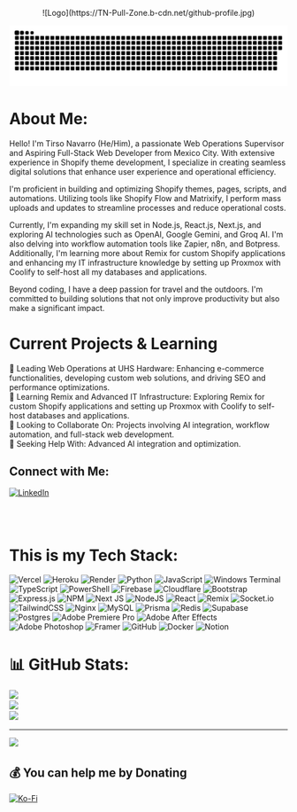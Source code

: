 
<p align="center">
![Logo](https://TN-Pull-Zone.b-cdn.net/github-profile.jpg)
</p>
<p align="center">
<a href=""><img src="https://github.com/Kos-M/Kos-M/raw/main/contributions.svg" style="max-width: 100%;"></a>
</p>

<div float="right"> 

# About Me:
Hello! I'm Tirso Navarro (He/Him), a passionate Web Operations Supervisor and Aspiring Full-Stack Web Developer from Mexico City. With extensive experience in Shopify theme development, I specialize in creating seamless digital solutions that enhance user experience and operational efficiency.

I'm proficient in building and optimizing Shopify themes, pages, scripts, and automations. Utilizing tools like Shopify Flow and Matrixify, I perform mass uploads and updates to streamline processes and reduce operational costs.

Currently, I'm expanding my skill set in Node.js, React.js, Next.js, and exploring AI technologies such as OpenAI, Google Gemini, and Groq AI. I'm also delving into workflow automation tools like Zapier, n8n, and Botpress. Additionally, I'm learning more about Remix for custom Shopify applications and enhancing my IT infrastructure knowledge by setting up Proxmox with Coolify to self-host all my databases and applications.

Beyond coding, I have a deep passion for travel and the outdoors. I'm committed to building solutions that not only improve productivity but also make a significant impact.


 </div>

# Current Projects & Learning
🔭 Leading Web Operations at UHS Hardware: Enhancing e-commerce functionalities, developing custom web solutions, and driving SEO and performance optimizations.<br>
🌱 Learning Remix and Advanced IT Infrastructure: Exploring Remix for custom Shopify applications and setting up Proxmox with Coolify to self-host databases and applications.<br>
👯 Looking to Collaborate On: Projects involving AI integration, workflow automation, and full-stack web development.<br>
🤔 Seeking Help With: Advanced AI integration and optimization.<br>
## Connect with Me:
[![LinkedIn](https://img.shields.io/badge/LinkedIn-%230077B5.svg?logo=linkedin&logoColor=white)](https://linkedin.com/in/tirso-navarro) 


<br>
<br>

# This is my Tech Stack:
![Vercel](https://img.shields.io/badge/vercel-%23000000.svg?style=for-the-badge&logo=vercel&logoColor=white) ![Heroku](https://img.shields.io/badge/heroku-%23430098.svg?style=for-the-badge&logo=heroku&logoColor=white) ![Render](https://img.shields.io/badge/Render-%46E3B7.svg?style=for-the-badge&logo=render&logoColor=white) ![Python](https://img.shields.io/badge/python-3670A0?style=for-the-badge&logo=python&logoColor=ffdd54) ![JavaScript](https://img.shields.io/badge/javascript-%23323330.svg?style=for-the-badge&logo=javascript&logoColor=%23F7DF1E) ![Windows Terminal](https://img.shields.io/badge/Windows%20Terminal-%234D4D4D.svg?style=for-the-badge&logo=windows-terminal&logoColor=white) ![TypeScript](https://img.shields.io/badge/typescript-%23007ACC.svg?style=for-the-badge&logo=typescript&logoColor=white) ![PowerShell](https://img.shields.io/badge/PowerShell-%235391FE.svg?style=for-the-badge&logo=powershell&logoColor=white) ![Firebase](https://img.shields.io/badge/firebase-%23039BE5.svg?style=for-the-badge&logo=firebase) ![Cloudflare](https://img.shields.io/badge/Cloudflare-F38020?style=for-the-badge&logo=Cloudflare&logoColor=white) ![Bootstrap](https://img.shields.io/badge/bootstrap-%238511FA.svg?style=for-the-badge&logo=bootstrap&logoColor=white) ![Express.js](https://img.shields.io/badge/express.js-%23404d59.svg?style=for-the-badge&logo=express&logoColor=%2361DAFB) ![NPM](https://img.shields.io/badge/NPM-%23CB3837.svg?style=for-the-badge&logo=npm&logoColor=white) ![Next JS](https://img.shields.io/badge/Next-black?style=for-the-badge&logo=next.js&logoColor=white) ![NodeJS](https://img.shields.io/badge/node.js-6DA55F?style=for-the-badge&logo=node.js&logoColor=white) ![React](https://img.shields.io/badge/react-%2320232a.svg?style=for-the-badge&logo=react&logoColor=%2361DAFB) ![Remix](https://img.shields.io/badge/remix-%23000.svg?style=for-the-badge&logo=remix&logoColor=white) ![Socket.io](https://img.shields.io/badge/Socket.io-black?style=for-the-badge&logo=socket.io&badgeColor=010101) ![TailwindCSS](https://img.shields.io/badge/tailwindcss-%2338B2AC.svg?style=for-the-badge&logo=tailwind-css&logoColor=white) ![Nginx](https://img.shields.io/badge/nginx-%23009639.svg?style=for-the-badge&logo=nginx&logoColor=white) ![MySQL](https://img.shields.io/badge/mysql-4479A1.svg?style=for-the-badge&logo=mysql&logoColor=white) ![Prisma](https://img.shields.io/badge/Prisma-3982CE?style=for-the-badge&logo=Prisma&logoColor=white) ![Redis](https://img.shields.io/badge/redis-%23DD0031.svg?style=for-the-badge&logo=redis&logoColor=white) ![Supabase](https://img.shields.io/badge/Supabase-3ECF8E?style=for-the-badge&logo=supabase&logoColor=white) ![Postgres](https://img.shields.io/badge/postgres-%23316192.svg?style=for-the-badge&logo=postgresql&logoColor=white) ![Adobe Premiere Pro](https://img.shields.io/badge/Adobe%20Premiere%20Pro-9999FF.svg?style=for-the-badge&logo=Adobe%20Premiere%20Pro&logoColor=white) ![Adobe After Effects](https://img.shields.io/badge/Adobe%20After%20Effects-9999FF.svg?style=for-the-badge&logo=Adobe%20After%20Effects&logoColor=white) ![Adobe Photoshop](https://img.shields.io/badge/adobe%20photoshop-%2331A8FF.svg?style=for-the-badge&logo=adobe%20photoshop&logoColor=white) ![Framer](https://img.shields.io/badge/Framer-black?style=for-the-badge&logo=framer&logoColor=blue) ![GitHub](https://img.shields.io/badge/github-%23121011.svg?style=for-the-badge&logo=github&logoColor=white) ![Docker](https://img.shields.io/badge/docker-%230db7ed.svg?style=for-the-badge&logo=docker&logoColor=white) ![Notion](https://img.shields.io/badge/Notion-%23000000.svg?style=for-the-badge&logo=notion&logoColor=white)

# 📊 GitHub Stats:
<p align="center">

![](https://github-readme-stats.vercel.app/api?username=tn-py&theme=nightowl&hide_border=false&include_all_commits=true&count_private=true)<br/>
![](https://github-readme-streak-stats.herokuapp.com/?user=tn-py&theme=nightowl&hide_border=false)<br/>
![](https://github-readme-stats.vercel.app/api/top-langs/?username=tn-py&theme=nightowl&hide_border=false&include_all_commits=true&count_private=false&layout=compact)

</p>


---
[![](https://visitcount.itsvg.in/api?id=tn-py&icon=6&color=7)](https://visitcount.itsvg.in)

  ## 💰 You can help me by Donating
  [![Ko-Fi](https://img.shields.io/badge/Ko--fi-F16061?style=for-the-badge&logo=ko-fi&logoColor=white)](https://ko-fi.com/https://ko-fi.com/tirsonavarro) 

